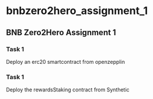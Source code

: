 # bnbzero2hero_assignment_1

## BNB Zero2Hero Assignment 1
### Task 1
Deploy an erc20 smartcontract from openzepplin

### Task 1
Deploy the rewardsStaking contract from Synthetic

